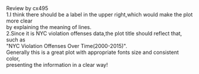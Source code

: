 <br><br><br><br>Review by cx495
<br>1.I think there should be a label in the upper right,which would make the plot more clear
<br>by explaining the meaning of lines.
<br>2.Since it is NYC violation offenses data,the plot title should reflect that, such as
<br>"NYC Violation Offenses Over Time(2000-2015)".
<br>Generally this is a great plot with appropriate fonts size and consistent color,
<br>presenting the information in a clear way!
